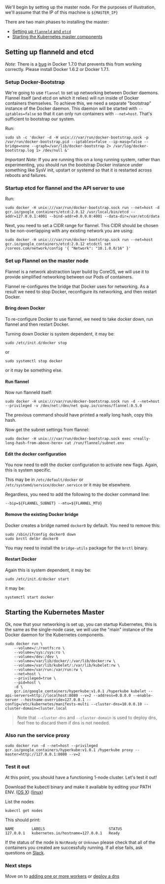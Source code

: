 ---
---

We'll begin by setting up the master node.  For the purposes of illustration, we'll assume that the IP of this machine is `${MASTER_IP}`

There are two main phases to installing the master:
   * [Setting up `flanneld` and `etcd`](#setting-up-flanneld-and-etcd)
   * [Starting the Kubernetes master components](#starting-the-kubernetes-master)


## Setting up flanneld and etcd

_Note_:
There is a [bug](https://github.com/docker/docker/issues/14106) in Docker 1.7.0 that prevents this from working correctly.
Please install Docker 1.6.2 or Docker 1.7.1.

### Setup Docker-Bootstrap

We're going to use `flannel` to set up networking between Docker daemons.  Flannel itself (and etcd on which it relies) will run inside of
Docker containers themselves.  To achieve this, we need a separate "bootstrap" instance of the Docker daemon.  This daemon will be started with
`--iptables=false` so that it can only run containers with `--net=host`.  That's sufficient to bootstrap our system.

Run:

```shell
sudo sh -c 'docker -d -H unix:///var/run/docker-bootstrap.sock -p /var/run/docker-bootstrap.pid --iptables=false --ip-masq=false --bridge=none --graph=/var/lib/docker-bootstrap 2> /var/log/docker-bootstrap.log 1> /dev/null &'
```

_Important Note_:
If you are running this on a long running system, rather than experimenting, you should run the bootstrap Docker instance under something like SysV init, upstart or systemd so that it is restarted
across reboots and failures.


### Startup etcd for flannel and the API server to use

Run:

```shell
sudo docker -H unix:///var/run/docker-bootstrap.sock run --net=host -d gcr.io/google_containers/etcd:2.0.12 /usr/local/bin/etcd --addr=127.0.0.1:4001 --bind-addr=0.0.0.0:4001 --data-dir=/var/etcd/data
```

Next, you need to set a CIDR range for flannel.  This CIDR should be chosen to be non-overlapping with any existing network you are using:

```shell
sudo docker -H unix:///var/run/docker-bootstrap.sock run --net=host gcr.io/google_containers/etcd:2.0.12 etcdctl set /coreos.com/network/config '{ "Network": "10.1.0.0/16" }'
```

### Set up Flannel on the master node

Flannel is a network abstraction layer build by CoreOS, we will use it to provide simplified networking between our Pods of containers.

Flannel re-configures the bridge that Docker uses for networking.  As a result we need to stop Docker, reconfigure its networking, and then restart Docker.

#### Bring down Docker

To re-configure Docker to use flannel, we need to take docker down, run flannel and then restart Docker.

Turning down Docker is system dependent, it may be:

```shell
sudo /etc/init.d/docker stop
```

or

```shell
sudo systemctl stop docker
```

or it may be something else.

#### Run flannel

Now run flanneld itself:

```shell
sudo docker -H unix:///var/run/docker-bootstrap.sock run -d --net=host --privileged -v /dev/net:/dev/net quay.io/coreos/flannel:0.5.0
```

The previous command should have printed a really long hash, copy this hash.

Now get the subnet settings from flannel:

```shell
sudo docker -H unix:///var/run/docker-bootstrap.sock exec <really-long-hash-from-above-here> cat /run/flannel/subnet.env
```

#### Edit the docker configuration

You now need to edit the docker configuration to activate new flags.  Again, this is system specific.

This may be in `/etc/default/docker` or `/etc/systemd/service/docker.service` or it may be elsewhere.

Regardless, you need to add the following to the docker command line:

```shell
--bip=${FLANNEL_SUBNET} --mtu=${FLANNEL_MTU}
```

#### Remove the existing Docker bridge

Docker creates a bridge named `docker0` by default.  You need to remove this:

```shell
sudo /sbin/ifconfig docker0 down
sudo brctl delbr docker0
```

You may need to install the `bridge-utils` package for the `brctl` binary.

#### Restart Docker

Again this is system dependent, it may be:

```shell
sudo /etc/init.d/docker start
```

it may be:

```shell
systemctl start docker
```

## Starting the Kubernetes Master

Ok, now that your networking is set up, you can startup Kubernetes, this is the same as the single-node case, we will use the "main" instance of the Docker daemon for the Kubernetes components.

```shell
sudo docker run \
    --volume=/:/rootfs:ro \
    --volume=/sys:/sys:ro \
    --volume=/dev:/dev \
    --volume=/var/lib/docker/:/var/lib/docker:rw \
    --volume=/var/lib/kubelet/:/var/lib/kubelet:rw \
    --volume=/var/run:/var/run:rw \
    --net=host \
    --privileged=true \
    --pid=host \ 
    -d \
    gcr.io/google_containers/hyperkube:v1.0.1 /hyperkube kubelet --api-servers=http://localhost:8080 --v=2 --address=0.0.0.0 --enable-server --hostname-override=127.0.0.1 --config=/etc/kubernetes/manifests-multi --cluster-dns=10.0.0.10 --cluster-domain=cluster.local
```

> Note that `--cluster-dns` and `--cluster-domain` is used to deploy dns, feel free to discard them if dns is not needed.

### Also run the service proxy

```shell
sudo docker run -d --net=host --privileged gcr.io/google_containers/hyperkube:v1.0.1 /hyperkube proxy --master=http://127.0.0.1:8080 --v=2
```

### Test it out

At this point, you should have a functioning 1-node cluster.  Let's test it out!

Download the kubectl binary and make it available by editing your PATH ENV.
([OS X](http://storage.googleapis.com/kubernetes-release/release/v1.0.1/bin/darwin/amd64/kubectl))
([linux](http://storage.googleapis.com/kubernetes-release/release/v1.0.1/bin/linux/amd64/kubectl))

List the nodes

```shell
kubectl get nodes
```

This should print:

```shell
NAME        LABELS                             STATUS
127.0.0.1   kubernetes.io/hostname=127.0.0.1   Ready
```

If the status of the node is `NotReady` or `Unknown` please check that all of the containers you created are successfully running.
If all else fails, ask questions on [Slack](/{{page.version}}/docs/troubleshooting/#slack).


### Next steps

Move on to [adding one or more workers](/{{page.version}}/docs/getting-started-guides/docker-multinode/worker) or [deploy a dns](/{{page.version}}/docs/getting-started-guides/docker-multinode/deployDNS)